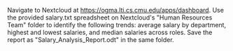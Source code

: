 Navigate to Nextcloud at https://ogma.lti.cs.cmu.edu/apps/dashboard.
Use the provided salary.txt spreadsheet on Nextcloud's "Human Resources Team" folder to identify the following trends: average salary by department, highest and lowest salaries, and median salaries across roles. Save the report as "Salary_Analysis_Report.odt" in the same folder.